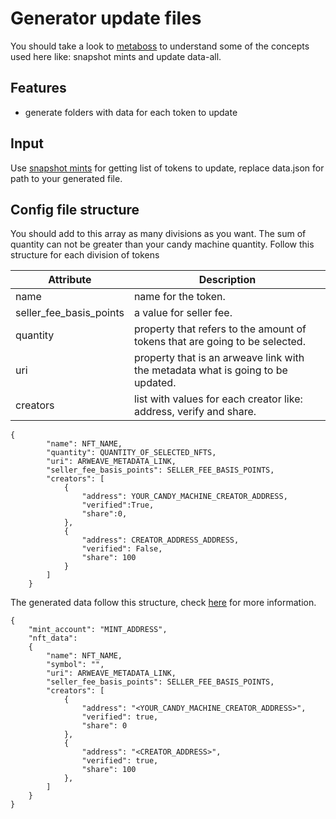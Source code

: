# Generator update files
You should take a look to [metaboss](https://metaboss.rs/overview.html) to understand some of the concepts used here like: snapshot mints and update data-all.

## Features

- generate folders with data for each token to update

## Input

Use [snapshot mints](https://metaboss.rs/snapshot.html#snapshot-mints) for getting list of tokens to update, replace data.json for path to your generated file.

## Config file structure 

You should add to this array as many divisions as you want. The sum of quantity can not be greater than your candy machine quantity. 
Follow this structure for each division of tokens

| Attribute | Description |
| ------ | ------ |
| name |  name for the token. |
|seller_fee_basis_points| a value for seller fee. |
|quantity| property that refers to the amount of tokens that are going to be selected. |
|uri| property that is an arweave link with the metadata what is going to be updated. |
|creators| list with values for each creator like: address, verify and share. |

```
{	
		"name": NFT_NAME,
		"quantity": QUANTITY_OF_SELECTED_NFTS, 
		"uri": ARWEAVE_METADATA_LINK,
		"seller_fee_basis_points": SELLER_FEE_BASIS_POINTS,
		"creators": [
	    	{
				"address": YOUR_CANDY_MACHINE_CREATOR_ADDRESS,
				"verified":True,
				"share":0,
			},
	        {
	            "address": CREATOR_ADDRESS_ADDRESS,
	            "verified": False,
	            "share": 100
	        }
        ]
	}
```

The generated data follow this structure, check [here](https://metaboss.rs/update.html#update-data-all) for more information. 

```
{
    "mint_account": "MINT_ADDRESS",
    "nft_data":
    {
        "name": NFT_NAME,
        "symbol": "",
        "uri": ARWEAVE_METADATA_LINK,
        "seller_fee_basis_points": SELLER_FEE_BASIS_POINTS,
        "creators": [
            {
                "address": "<YOUR_CANDY_MACHINE_CREATOR_ADDRESS>",
                "verified": true,
                "share": 0
            },
            {
                "address": "<CREATOR_ADDRESS>",
                "verified": true,
                "share": 100
            },
        ]
    }
}
```